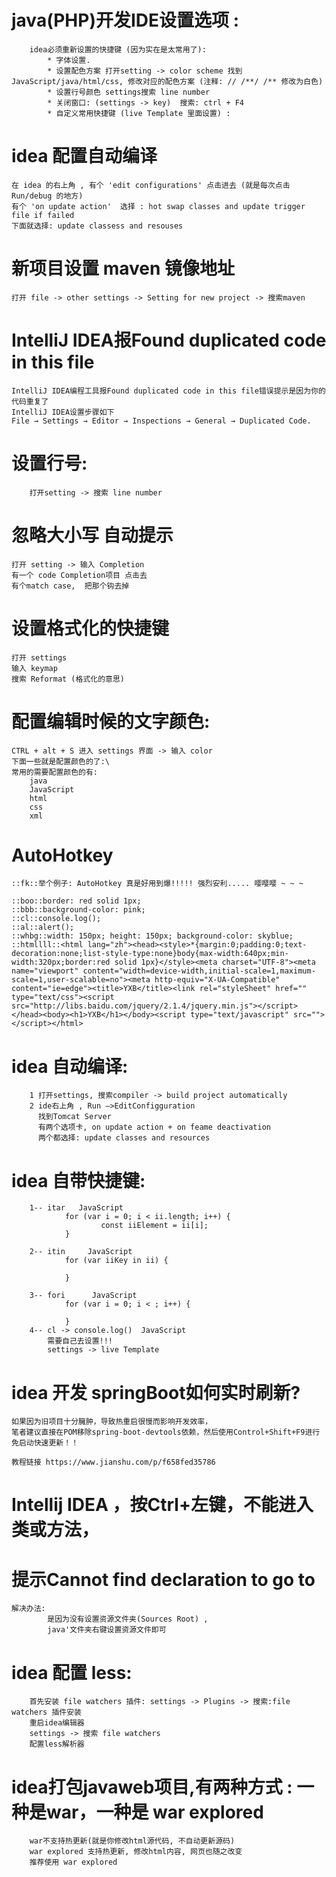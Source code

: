 ﻿


# java(PHP)开发IDE设置选项 :
```  
	idea必须重新设置的快捷键 (因为实在是太常用了): 
		* 字体设置.
		* 设置配色方案 打开setting -> color scheme 找到JavaScript/java/html/css, 修改对应的配色方案 (注释: // /**/ /** 修改为白色)
		* 设置行号颜色 settings搜索 line number
		* 关闭窗口: (settings -> key)  搜索: ctrl + F4 
		* 自定义常用快捷键 (live Template 里面设置) :	
```


# idea 配置自动编译
```  
在 idea 的右上角 , 有个 'edit configurations' 点击进去 (就是每次点击 Run/debug 的地方)
有个 'on update action'  选择 : hot swap classes and update trigger file if failed
下面就选择: update classess and resouses

```


# 新项目设置 maven 镜像地址
```  
打开 file -> other settings -> Setting for new project -> 搜索maven
```



# IntelliJ IDEA报Found duplicated code in this file
```  
IntelliJ IDEA编程工具报Found duplicated code in this file错误提示是因为你的代码重复了
IntelliJ IDEA设置步骤如下
File → Settings → Editor → Inspections → General → Duplicated Code.
```





# 设置行号:
```
	打开setting -> 搜索 line number 
```

# 忽略大小写 自动提示
```  
打开 setting -> 输入 Completion
有一个 code Completion项目 点击去
有个match case,  把那个钩去掉

```



# 设置格式化的快捷键
```  
打开 settings 
输入 keymap
搜索 Reformat (格式化的意思)
```


# 配置编辑时候的文字颜色:
```  
CTRL + alt + S 进入 settings 界面 -> 输入 color 
下面一些就是配置颜色的了:\
常用的需要配置颜色的有:
	java
	JavaScript
	html
	css
	xml
```




# AutoHotkey
```  
::fk::举个例子: AutoHotkey 真是好用到爆!!!!! 强烈安利..... 嘤嘤嘤 ~ ~ ~

::boo::border: red solid 1px;
::bbb::background-color: pink;
::cl::console.log();
::al::alert();
::whbg::width: 150px; height: 150px; background-color: skyblue;
::htmllll::<html lang="zh"><head><style>*{margin:0;padding:0;text-decoration:none;list-style-type:none}body{max-width:640px;min-width:320px;border:red solid 1px}</style><meta charset="UTF-8"><meta name="viewport" content="width=device-width,initial-scale=1,maximum-scale=1,user-scalable=no"><meta http-equiv="X-UA-Compatible" content="ie=edge"><title>YXB</title><link rel="styleSheet" href="" type="text/css"><script src="http://libs.baidu.com/jquery/2.1.4/jquery.min.js"></script></head><body><h1>YXB</h1></body><script type="text/javascript" src=""></script></html>
```



# idea 自动编译:
```  
	1 打开settings, 搜索compiler -> build project automatically
	2 ide右上角 , Run –>EditConfigguration
	  找到Tomcat Server
	  有两个选项卡, on update action + on feame deactivation
	  两个都选择: update classes and resources
```



# idea 自带快捷键:	    
```  
	1-- itar   JavaScript 
			for (var i = 0; i < ii.length; i++) {
					const iiElement = ii[i];
			}

	2-- itin 	 JavaScript 
			for (var iiKey in ii) {
					
			}

	3-- fori 	  JavaScript 
			for (var i = 0; i < ; i++) {
					
			}
	4-- cl -> console.log()  JavaScript
		需要自己去设置!!!  
		settings -> live Template
```




# idea 开发 springBoot如何实时刷新?
```  
如果因为旧项目十分臃肿，导致热重启很慢而影响开发效率，
笔者建议直接在POM移除spring-boot-devtools依赖，然后使用Control+Shift+F9进行免启动快速更新！！

教程链接 https://www.jianshu.com/p/f658fed35786	
```

	


# Intellij IDEA ，按Ctrl+左键，不能进入类或方法，
# 提示Cannot find declaration to go to
```  
解决办法:
		是因为没有设置资源文件夹(Sources Root) , 
		java'文件夹右键设置资源文件即可
```




# idea 配置 less:
```  
	首先安装 file watchers 插件: settings -> Plugins -> 搜索:file watchers 插件安装
	重启idea编辑器
	settings -> 搜索 file watchers
	配置less解析器
```



# idea打包javaweb项目,有两种方式 : 一种是war，一种是 war explored
```  
	war不支持热更新(就是你修改html源代码, 不自动更新源码)
	war explored 支持热更新, 修改html内容, 网页也随之改变
	推荐使用 war explored 
```


